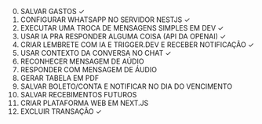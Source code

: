 0. SALVAR GASTOS ✓
1. CONFIGURAR WHATSAPP NO SERVIDOR NESTJS ✓
2. EXECUTAR UMA TROCA DE MENSAGENS SIMPLES EM DEV ✓
3. USAR IA PRA RESPONDER ALGUMA COISA (API DA OPENAI) ✓
4. CRIAR LEMBRETE COM IA E TRIGGER.DEV E RECEBER NOTIFICAÇÃO ✓
5. USAR CONTEXTO DA CONVERSA NO CHAT ✓
6. RECONHECER MENSAGEM DE AÚDIO
7. RESPONDER COM MENSAGEM DE ÁUDIO
8. GERAR TABELA EM PDF
9. SALVAR BOLETO/CONTA E NOTIFICAR NO DIA DO VENCIMENTO
10. SALVAR RECEBIMENTOS FUTUROS
11. CRIAR PLATAFORMA WEB EM NEXT.JS
12. EXCLUIR TRANSAÇÂO ✓